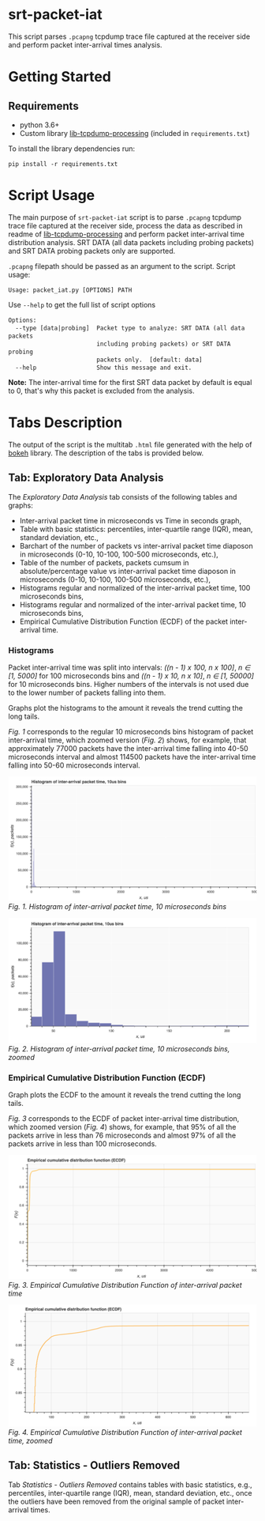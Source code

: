 # srt-packet-iat

This script parses `.pcapng` tcpdump trace file captured at the receiver side and perform packet inter-arrival times analysis.

# Getting Started

## Requirements

* python 3.6+
* Custom library [lib-tcpdump-processing](https://github.com/mbakholdina/lib-tcpdump-processing) (included in `requirements.txt`)

To install the library dependencies run:
```
pip install -r requirements.txt
```

# Script Usage

The main purpose of `srt-packet-iat` script is to parse `.pcapng` tcpdump trace file captured at the receiver side, process the data as described in readme of [lib-tcpdump-processing](https://github.com/mbakholdina/lib-tcpdump-processing) and perform packet inter-arrival time distribution analysis. SRT DATA (all data packets including probing packets) and SRT DATA probing packets only are supported.

`.pcapng` filepath should be passed as an argument to the script. Script usage:
```
Usage: packet_iat.py [OPTIONS] PATH
```

Use `--help` to get the full list of script options
```
Options:
  --type [data|probing]  Packet type to analyze: SRT DATA (all data packets
                         including probing packets) or SRT DATA probing
                         packets only.  [default: data]
  --help                 Show this message and exit.
```

**Note:** The inter-arrival time for the first SRT data packet by default is equal to 0, that's why this packet is excluded from the analysis.

# Tabs Description

The output of the script is the multitab `.html` file generated with the help of [bokeh](https://docs.bokeh.org/en/latest/index.html) library. The description of the tabs is provided below.

## Tab: Exploratory Data Analysis

The _Exploratory Data Analysis_ tab consists of the following tables and graphs:
* Inter-arrival packet time in microseconds vs Time in seconds graph,
* Table with basic statistics: percentiles, inter-quartile range (IQR), mean, standard deviation, etc.,
* Barchart of the number of packets vs inter-arrival packet time diaposon in microseconds (0-10, 10-100, 100-500 microseconds, etc.),
* Table of the number of packets, packets cumsum in absolute/percentage value vs inter-arrival packet time diaposon in microseconds (0-10, 10-100, 100-500 microseconds, etc.),
* Histograms regular and normalized of the inter-arrival packet time, 100 microseconds bins,
* Histograms regular and normalized of the inter-arrival packet time, 10 microseconds bins,
* Empirical Cumulative Distribution Function (ECDF) of the packet inter-arrival time.

### Histograms

Packet inter-arrival time was split into intervals: _((n - 1) x 100, n x 100]_, _n &#8712; [1, 5000]_ for 100 microseconds bins and _((n - 1) x 10, n x 10]_, _n &#8712; [1, 50000]_ for 10 microseconds bins. Higher numbers of the intervals is not used due to the lower number of packets falling into them.

Graphs plot the histograms to the amount it reveals the trend cutting the long tails. 

_Fig. 1_ corresponds to the regular 10 microseconds bins histogram of packet inter-arrival time, which zoomed version (_Fig. 2_) shows, for example, that approximately 77000 packets have the inter-arrival time falling into 40-50 microseconds interval and almost 114500 packets have the inter-arrival time falling into 50-60 microseconds interval.

![histogram](img/histogram_reg_10bins.png) _Fig. 1. Histogram of inter-arrival packet time, 10 microseconds bins_

![histogram_zoomed](img/histogram_reg_10bins_zoomed.png) _Fig. 2. Histogram of inter-arrival packet time, 10 microseconds bins, zoomed_

### Empirical Cumulative Distribution Function (ECDF)

Graph plots the ECDF to the amount it reveals the trend cutting the long tails. 

_Fig. 3_ corresponds to the ECDF of packet inter-arrival time distribution, which zoomed version (_Fig. 4_) shows, for example, that 95% of all the packets arrive in less than 76 microseconds and almost 97% of all the packets arrive in less than 100 microseconds.

![ecdf](img/ecdf.png) _Fig. 3. Empirical Cumulative Distribution Function of inter-arrival packet time_

![ecdf_zoomed](img/ecdf_zoomed.png) _Fig. 4. Empirical Cumulative Distribution Function of inter-arrival packet time, zoomed_

## Tab: Statistics - Outliers Removed

Tab _Statistics - Outliers Removed_ contains tables with basic statistics, e.g., percentiles, inter-quartile range (IQR), mean, standard deviation, etc., once the outliers have been removed from the original sample of packet inter-arrival times.